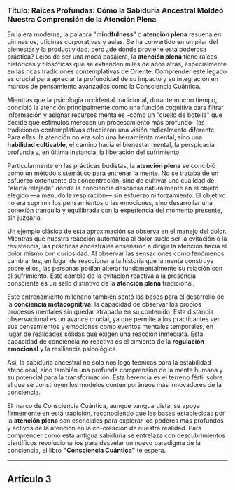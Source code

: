 ### Título: Raíces Profundas: Cómo la Sabiduría Ancestral Moldeó Nuestra Comprensión de la **Atención Plena**
En la era moderna, la palabra "**mindfulness**" o **atención plena** resuena en gimnasios, oficinas corporativas y aulas. Se ha convertido en un pilar del bienestar y la productividad, pero ¿de dónde proviene esta poderosa práctica? Lejos de ser una moda pasajera, la **atención plena** tiene raíces históricas y filosóficas que se extienden miles de años atrás, especialmente en las ricas tradiciones contemplativas de Oriente. Comprender este legado es crucial para apreciar la profundidad de su impacto y su integración en marcos de pensamiento avanzados como la Consciencia Cuántica.

Mientras que la psicología occidental tradicional, durante mucho tiempo, concibió la atención principalmente como una función cognitiva para filtrar información y asignar recursos mentales –como un "cuello de botella" que decide qué estímulos merecen un procesamiento más profundo– las tradiciones contemplativas ofrecieron una visión radicalmente diferente. Para ellas, la atención no era solo una herramienta mental, sino una **habilidad cultivable**, el camino hacia el bienestar mental, la perspicacia profunda y, en última instancia, la liberación del sufrimiento.

Particularmente en las prácticas budistas, la **atención plena** se concibió como un método sistemático para entrenar la mente. No se trataba de un esfuerzo extenuante de concentración, sino de cultivar una cualidad de "alerta relajada" donde la conciencia descansa naturalmente en el objeto elegido —a menudo la respiración— sin esfuerzo ni forzamiento. El objetivo no era suprimir los pensamientos o las emociones, sino desarrollar una conexión tranquila y equilibrada con la experiencia del momento presente, sin juzgarla.

Un ejemplo clásico de esta aproximación se observa en el manejo del dolor. Mientras que nuestra reacción automática al dolor suele ser la evitación o la resistencia, las prácticas ancestrales enseñaron a dirigir la atención hacia el dolor mismo con curiosidad. Al observar las sensaciones como fenómenos cambiantes, en lugar de reaccionar a la historia que la mente construye sobre ellos, las personas podían alterar fundamentalmente su relación con el sufrimiento. Este cambio de la evitación reactiva a la presencia consciente es un sello distintivo de la **atención plena** tradicional.

Este entrenamiento milenario también sentó las bases para el desarrollo de la **conciencia metacognitiva**: la capacidad de observar los propios procesos mentales sin quedar atrapado en su contenido. Esta distancia observacional es un avance crucial, ya que permite a los practicantes ver sus pensamientos y emociones como eventos mentales temporales, en lugar de realidades sólidas que exigen una reacción inmediata. Esta capacidad de conciencia no reactiva es el cimiento de la **regulación emocional** y la resiliencia psicológica.

Así, la sabiduría ancestral no solo nos legó técnicas para la estabilidad atencional, sino también una profunda comprensión de la mente humana y su potencial para la transformación. Esta herencia es el terreno fértil sobre el que se construyen los modelos contemporáneos más innovadores de la conciencia.

El marco de Consciencia Cuántica, aunque vanguardista, se apoya firmemente en esta tradición, reconociendo que las bases establecidas por la **atención plena** son esenciales para explorar los poderes más profundos y activos de la atención en la co-creación de nuestra realidad. Para comprender cómo esta antigua sabiduría se entrelaza con descubrimientos científicos revolucionarios para desvelar un nuevo paradigma de la conciencia, el libro **"Consciencia Cuántica"** te espera.

---

## Artículo 3